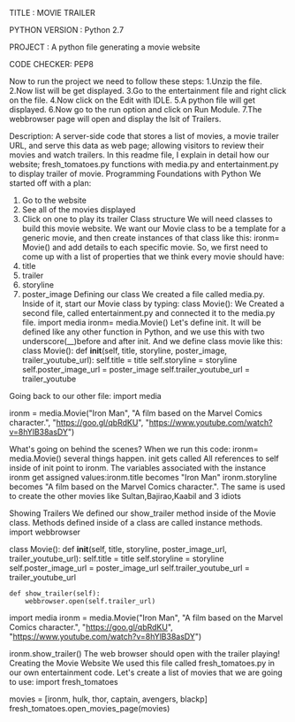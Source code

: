 TITLE : MOVIE TRAILER

PYTHON VERSION : Python 2.7

PROJECT : A python file generating a movie website

CODE CHECKER: PEP8

Now to run the project we need to follow these steps:
1.Unzip the file.
2.Now list will be get displayed.
3.Go to the entertainment file and right click on the file.
4.Now click on the Edit with IDLE.
5.A python file will get displayed.
6.Now go to the run option and click on Run Module.
7.The webbrowser page will open and display the lsit of Trailers. 

Description: A server-side code that stores a list of movies, a movie trailer URL, and serve this data as web page; allowing visitors to review their movies and watch trailers.
In this readme file, I explain in detail how our website; fresh_tomatoes.py functions with media.py and entertainment.py to display trailer of movie.
Programming Foundations with Python
We started off with a plan:
1.	Go to the website
2.	See all of the movies displayed
3.	Click on one to play its trailer
Class structure
We will need classes to build this movie website. We want our Movie class to be a template for a generic movie, and then create instances of that class like this:
ironm= Movie()
and add details to each specific movie. So, we first need to come up with a list of properties that we think every movie should have:
1.	title
2.	trailer
3.	storyline
4.	poster_image
Defining our class
We created a file called media.py. Inside of it, start our Movie class by typing:
class Movie():
We Created a second file, called entertainment.py and connected it to the media.py file.
import media
ironm= media.Movie()
Let's define init. It will be defined like any other function in Python, and we use this with two underscore(__)before and after init.
And we define class movie like this:
class Movie():
    def __init__(self, title, storyline, poster_image, trailer_youtube_url):
        self.title = title
        self.storyline = storyline
        self.poster_image_url = poster_image
        self.trailer_youtube_url = trailer_youtube

Going back to our other file:
import media

ironm = media.Movie("Iron Man",
                    "A film based on the Marvel Comics character.",
                    "https://goo.gl/qbRdKU",
                    "https://www.youtube.com/watch?v=8hYlB38asDY")

What's going on behind the scenes?
When we run this code:
ironm= media.Movie() several things happen.
init gets called All references to self inside of init point to ironm. The variables associated with the instance ironm get assigned values:ironm.title becomes "Iron Man" ironm.storyline becomes "A film based on the Marvel Comics character.".
The same is used to create the other movies like Sultan,Bajirao,Kaabil and 3 idiots

Showing Trailers
We defined our show_trailer method inside of the Movie class. Methods defined inside of a class are called instance methods.
import webbrowser

class Movie():
    def __init__(self, title, storyline, poster_image_url, trailer_youtube_url):
        self.title = title
        self.storyline = storyline
        self.poster_image_url = poster_image_url
        self.trailer_youtube_url = trailer_youtube_url

    def show_trailer(self):
        webbrowser.open(self.trailer_url)
import media
ironm = media.Movie("Iron Man",
                    "A film based on the Marvel Comics character.",
                    "https://goo.gl/qbRdKU",
                    "https://www.youtube.com/watch?v=8hYlB38asDY")


ironm.show_trailer()
The web browser should open with the trailer playing!
Creating the Movie Website
We used this file called fresh_tomatoes.py in our own entertainment code. Let's create a list of movies that we are going to use:
import fresh_tomatoes

movies = [ironm, hulk, thor, captain, avengers, blackp]
fresh_tomatoes.open_movies_page(movies)

